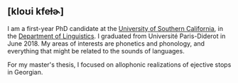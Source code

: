 ## [kloʊi kfeɫɚ]

I am a first-year PhD candidate at the [University of Southern California](https://www.usc.edu/), in the [Department of Linguistics](https://dornsife.usc.edu/ling/). I graduated from Université Paris-Diderot in June 2018. My areas of interests are phonetics and phonology, and everything that might be related to the sounds of languages.

For my master's thesis, I focused on allophonic realizations of ejective stops in Georgian. 
